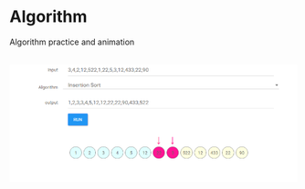 # Algorithm
Algorithm practice and animation

<br>
<img src="https://github.com/qiawu/Algorithm/blob/master/preview.png"/>
</br>
